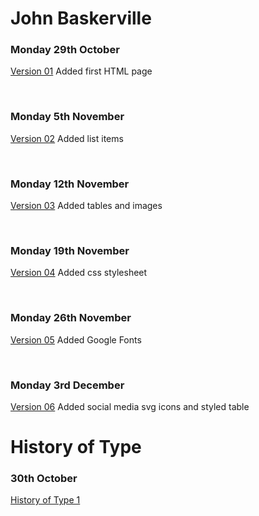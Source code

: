 # John Baskerville

### Monday 29th October 

[Version 01](https://meganturtlee.github.io/john_baskerville/baskerville1.html)
Added first HTML page

<br>

### Monday 5th November 

[Version 02](https://meganturtlee.github.io/john_baskerville/baskerville2.html)
Added list items

<br>

### Monday 12th November

[Version 03](https://meganturtlee.github.io/john_baskerville/baskerville3.html)
Added tables and images

<br>

### Monday 19th November

[Version 04](https://meganturtlee.github.io/john_baskerville/baskerville4.html) 
Added css stylesheet

<br>

### Monday 26th November

[Version 05](https://meganturtlee.github.io/john_baskerville/baskerville5.html) 
Added Google Fonts

<br>

### Monday 3rd December
[Version 06](https://meganturtlee.github.io/john_baskerville/baskerville6.html) 
Added social media svg icons and styled table

# History of Type

### 30th October 

[History of Type 1](https://meganturtlee.github.io/john_baskerville/History/history1.html) 